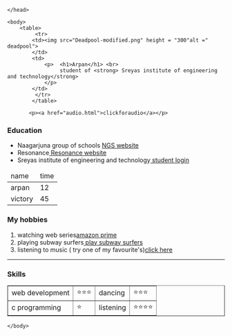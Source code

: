 <!DOCTYPE html> 
 <html>
    <head> 
         <meta charset="UTF-8">
        <title>
            💘portfolio 
        </title>

    </head> 
      
    <body> 
        <table> 
             <tr> 
            <td><img src="Deadpool-modified.png" height = "300"alt =" deadpool">
            </td> 
            <td> 
                <p>  <h1>Arpan</h1> <br> 
                     student of <strong> Sreyas institute of engineering and technology</strong>       
                </p> 
            </td>    
             </tr> 
            </table>
        
           <p><a href="audio.html">clickforaudio</a></p>
<h3> Education  </h3>
      <ul> <!-- this is to create a bullet list-->
          <li> Naagarjuna group of schools <a href="http://www.naagarjunaschools.in/index.php"> NGS website</a>  </li>   
           <li>Resonance<a href="https://www.resonance.ac.in/"> Resonance website</a></li>  
            <li>  Sreyas institute of engineering and technology<a href="http://login.sreyas.ac.in/default.aspx"> student login</a> </li>  
       </ul>     
   <table> 
      <thead> 
        <tr> 
            <td>name</td> 
            <td> time</td>
       </tr>
      </thead>
         <tr> 
             <td>arpan</td>
             <td> 12 </td>             
         </tr>
         <tr> 
             <td> victory</td> 
            <td>45</td>
         </tr>
   </table>
 <h3>My hobbies</h3>
        <ol><!-- attributes  = start,reversed,type(i,I,a,A)-->
            <li> watching web series<a href="https://www.primevideo.com/">amazon prime</a></li>
            <li> playing subway surfers<a href="https://poki.com/en/g/subway-surfers">  play subway surfers</a> </li>
            <li> listening to music ( try one of my favourite's)<a href="https://music.youtube.com/watch?v=a6cJAFFQn_I&list=RDAMVMa6cJAFFQn_I">click here </a></li>
        </ol>
   <hr> 
    <h3>Skills</h3> 
     <table border ="1"> 
          <tr> 
              <td>  web development </td> 
               <td>⭐⭐⭐</td> 
                <td> dancing</td> 
                 <td>⭐⭐⭐</td> 
          </tr> 
          <tr> 
              <td> c programming </td> 
               <td>⭐</td> 
               <td> listening</td> 
                <td>⭐⭐⭐⭐</td>
          </tr>    
        </table>         
                   
             
          


    </body>
 </html>
